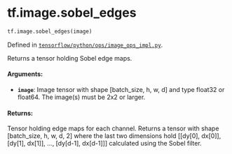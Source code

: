 <div itemscope itemtype="http://developers.google.com/ReferenceObject">
<meta itemprop="name" content="tf.image.sobel_edges" />
<meta itemprop="path" content="Stable" />
</div>

# tf.image.sobel_edges

``` python
tf.image.sobel_edges(image)
```



Defined in [`tensorflow/python/ops/image_ops_impl.py`](/code/stable/tensorflow/python/ops/image_ops_impl.py).

Returns a tensor holding Sobel edge maps.

#### Arguments:

* <b>`image`</b>: Image tensor with shape [batch_size, h, w, d] and type float32 or
  float64.  The image(s) must be 2x2 or larger.


#### Returns:

Tensor holding edge maps for each channel. Returns a tensor with shape
[batch_size, h, w, d, 2] where the last two dimensions hold [[dy[0], dx[0]],
[dy[1], dx[1]], ..., [dy[d-1], dx[d-1]]] calculated using the Sobel filter.